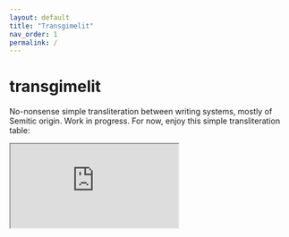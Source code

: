 ```yaml
---
layout: default
title: "Transgimelit"
nav_order: 1
permalink: /
---
```


# transgimelit

No-nonsense simple transliteration between writing systems, mostly of Semitic origin. Work in progress. For now, enjoy this simple transliteration table:

<iframe src="https://docs.google.com/spreadsheets/d/e/2PACX-1vS_9JYEHoteErUi75vBzFPP-9xXUTcbfYHYemsB_MsdkhfLpwCEoIbqD8j0wuuPF3cBJzCK05L6NLPK/pubhtml?gid=1241497588&amp;single=true&amp;widget=true&amp;headers=false"></iframe>


